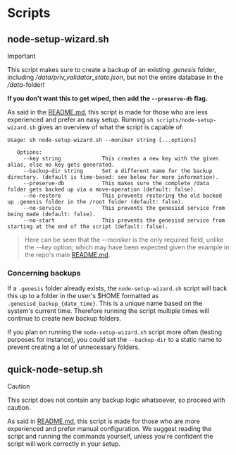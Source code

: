 # Scripts

## node-setup-wizard.sh

> [!IMPORTANT]
> This script makes sure to create a backup of an existing _.genesis_ folder, including _/data/priv_validator_state.json_, but not the entire database in the _/data_-folder!
> 
> **If you don't want this to get wiped, then add the `--preserve-db` flag.**

As said in the [README.md](../README.md), this script is made for those who are less experienced and prefer an easy setup. Running `sh scripts/node-setup-wizard.sh` gives an overview of what the script is capable of:

```
Usage: sh node-setup-wizard.sh --moniker string [...options]

   Options:
     --key string             This creates a new key with the given alias, else no key gets generated.
     --backup-dir string      Set a different name for the backup directory. (default is time-based: see below for more information).
     --preserve-db            This makes sure the complete /data folder gets backed up via a move-operation (default: false).
     --no-restore             This prevents restoring the old backed up .genesis folder in the /root folder (default: false).
     --no-service             This prevents the genesisd service from being made (default: false).
     --no-start               This prevents the genesisd service from starting at the end of the script (default: false).
```
> Here can be seen that the _--moniker_ is the only required field, unlike the _--key_ option; which may have been expected given the example in the repo's main [README.md](../README.md).

### Concerning backups

If a `.genesis` folder already exists, the `node-setup-wizard.sh` script will back this up to a folder in the user's $HOME formatted as `.genesisd_backup_{date_time}`. This is a unique name based on the system's current time. Therefore running the script multiple times will continue to create new backup folders.

If you plan on running the `node-setup-wizard.sh` script more often (testing purposes for instance), you could set the `--backup-dir` to a static name to prevent creating a lot of unnecessary folders.

## quick-node-setup.sh

> [!CAUTION]
> This script does not contain any backup logic whatsoever, so proceed with caution.

As said in [README.md](../README.md), this script is made for those who are more experienced and prefer manual configuration. We suggest reading the script and running the commands yourself, unless you're confident the script will work correctly in your setup.
